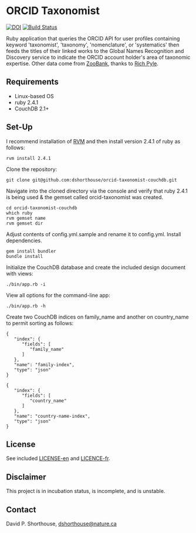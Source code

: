 ORCID Taxonomist
===============================================

[![DOI](https://zenodo.org/badge/DOI/10.5281/zenodo.1208546.svg)](https://doi.org/10.5281/zenodo.1208546)
[![Build Status](https://travis-ci.org/dshorthouse/orcid-taxonomist-couchdb.svg?branch=master)](https://travis-ci.org/dshorthouse/orcid-taxonomist-couchdb)

Ruby application that queries the ORCID API for user profiles containing keyword 'taxonomist', 'taxonomy', 'nomenclature', or 'systematics' then feeds the titles of their linked works to the Global Names Recognition and Discovery service to indicate the ORCID account holder's area of taxonomic expertise. Other data come from [ZooBank](http://zoobank.org/), thanks to [Rich Pyle](https://github.com/deepreef).

Requirements
------------
- Linux-based OS
- ruby 2.4.1
- CouchDB 2.1+

Set-Up
------

I recommend installation of [RVM](https://rvm.io/) and then install version 2.4.1 of ruby as follows:

`rvm install 2.4.1`

Clone the repository:

`git clone git@github.com:dshorthouse/orcid-taxonomist-couchdb.git`

Navigate into the cloned directory via the console and verify that ruby 2.4.1 is being used & the gemset called orcid-taxonomist was created.

```
cd orcid-taxonomist-couchdb
which ruby
rvm gemset name
rvm gemset dir
```

Adjust contents of config.yml.sample and rename it to config.yml. Install dependencies.

```
gem install bundler
bundle install
```

Initialize the CouchDB database and create the included design document with views:

`./bin/app.rb -i`

View all options for the command-line app:

`./bin/app.rb -h`

Create two CouchDB indices on family\_name and another on country\_name to permit sorting as follows:

```
{
   "index": {
      "fields": [
         "family_name"
      ]
   },
   "name": "family-index",
   "type": "json"
}
```

```
{
   "index": {
      "fields": [
         "country_name"
      ]
   },
   "name": "country-name-index",
   "type": "json"
}
```

License
-------
See included [LICENSE-en](LICENSE-en) and [LICENCE-fr](LICENCE-fr).

Disclaimer
----------
This project is in incubation status, is incomplete, and is unstable.

Contact
-------
David P. Shorthouse, <dshorthouse@nature.ca>